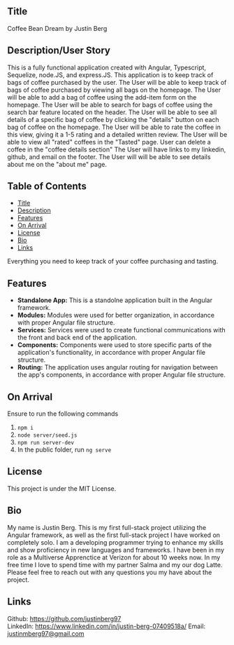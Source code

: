 ## Title

Coffee Bean Dream by Justin Berg 

## Description/User Story

This is a fully functional application created with Angular, Typescript, Sequelize, node.JS, and express.JS. 
This application is to keep track of bags of coffee purchased by the user.
The User will be able to keep track of bags of coffee purchased by viewing all bags on the homepage.
The User will be able to add a bag of coffee using the add-item form on the homepage.
The User will be able to search for bags of coffee using the search bar feature located on the header.
The User will be able to see all details of a specific bag of coffee by clicking the "details" button on each bag of coffee on the homepage.
The User will be able to rate the coffee in this view, giving it a 1-5 rating and a detailed written review. 
The User will be able to view all "rated" coffees in the "Tasted" page.
User can delete a coffee in the "coffee details section"
The User will have links to my linkedin, github, and email on the footer.
The User will will be able to see details about me on the "about me" page. 

## Table of Contents
- [Title](#title)
- [Description](#description)
- [Features](#features)
- [On Arrival](#on-arrival)
- [License](#license)
- [Bio](#bio)
- [Links](#links)

Everything you need to keep track of your coffee purchasing and tasting.

## Features 

- **Standalone App:** This is a standolne application built in the Angular framework.
- **Modules:** Modules were used for better organization, in accordance with proper Angular file structure.
- **Services:** Services were used to create functional communications with the front and back end of the application.
- **Components:** Components were used to store specific parts of the application's functionality, in accordance with proper Angular file structure.
- **Routing:** The application uses angular routing for navigation between the app's components, in accordance with proper Angular file structure.

## On Arrival 

Ensure to run the following commands 

1. `npm i` 
2. `node server/seed.js` 
3. `npm run server-dev`
4. In the public folder, run `ng serve`

## License

This project is under the MIT License. 

## Bio

My name is Justin Berg.  This is my first full-stack project utilizing the Angular framework, as well as the first full-stack project I have worked on completely solo. 
I am a developing programmer trying to enhance my skills and show proficiency in new languages and frameworks. 
I have been in my role as a Multiverse Apprenctice at Verizon for about 10 weeks now. 
In my free time I love to spend time with my partner Salma and my our dog Latte.  
Please feel free to reach out with any questions you my have about the project. 

## Links 

Github: https://github.com/justinberg97  
LinkedIn: https://www.linkedin.com/in/justin-berg-07409518a/
Email: justinmberg97@gmail.com

